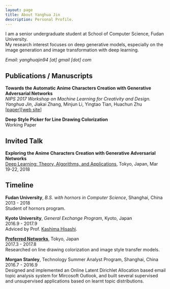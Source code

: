 ```yaml
---
layout: page
title: About Yanghua Jin
description: Personal Profile.
---
```

I am a senior undergraduate student at School of Computer Science, Fudan University.   
My research interest focuses on deep generative models, especially on the image generation and image transformation with deep learning.

*Email: yanghuajin94 [at] gmail [dot] com*
## Publications / Manuscripts
**Towards the Automatic Anime Characters Creation with Generative Adversarial Networks**    
*NIPS 2017 Workshop on Machine Learning for Creativity and Design.*  
*Yanghua Jin*, Jiakai Zhang, Minjun Li, Yingtao Tian, Huachun Zhu   
[[paper](https://arxiv.org/abs/1708.05509)][[web site](http://make.girls.moe/)]

**Deep Style Picker for Line Drawing Colorization**  
Working Paper 

## Invited Talk
**Exploring the Anime Characters Creation with Generative Adversarial Networks**  [Deep Learning: Theory, Algorithms, and Applications](http://www.ms.k.u-tokyo.ac.jp/TDLW2018/), Tokyo, Japan, Mar 19-22, 2018

## Timeline
**Fudan University**, *B.S. with hornors in Computer Science*, Shanghai, China    
2013 - 2018   
Student of hornors program.

**Kyoto University**, *General Exchange Program*, Kyoto, Japan   
2016.9 - 2017.9    
Adviced by Prof. [Kashima Hisashi](http://www.geocities.co.jp/kashi_pong/index_e.html).

**[Preferred Networks](https://www.preferred-networks.jp/en)**, Tokyo, Japan   
2017.3 - 2017.8   
Researched on line drawing colorization and image style transfer models.

**Morgan Stanley**, Technology Summer Analyst Program, Shanghai, China    
2016.7 - 2016.9    
Designed and implemented an Online Latent Dirichlet Allocation based email topic analysissystem for Mircosoft Outlook, and built several supervised and unsupervised applications based on learnt topic distributions.
